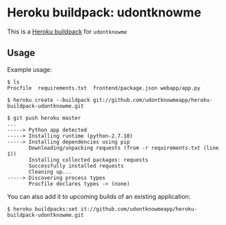 # Heroku buildpack: udontknowme

This is a [Heroku buildpack](http://devcenter.heroku.com/articles/buildpacks) for `udontknowme`


Usage
-----

Example usage:

    $ ls
    Procfile  requirements.txt  frontend/package.json webapp/app.py

    $ heroku create --buildpack git://github.com/udontknowmeapp/heroku-buildpack-udontknowme.git

    $ git push heroku master
    ...
    -----> Python app detected
    -----> Installing runtime (python-2.7.10)
    -----> Installing dependencies using pip
           Downloading/unpacking requests (from -r requirements.txt (line 1))
           Installing collected packages: requests
           Successfully installed requests
           Cleaning up...
    -----> Discovering process types
           Procfile declares types -> (none)

You can also add it to upcoming builds of an existing application:

    $ heroku buildpacks:set it://github.com/udontknowmeapp/heroku-buildpack-udontknowme.git
